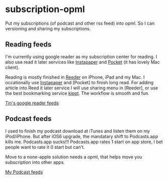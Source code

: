 subscription-opml
=================

Put my subscriptions (of podcast and other rss feed) into opml. So I can versioning and sharing my subscriptions.

## Reading feeds ##

I'm currently using google reader as my subscription center for reading. I also use read it later services like [Instapaper](http://www.instapaper.com/) and [Pocket](http://getpocket.com/) (it has lovely Mac client).

Reading is mostly finished in [Reeder](http://reederapp.com/) on iPhone, iPad and my Mac. I occationally use [Instapaper](http://www.instapaper.com/) and [Pocket] to finish long read. For adding article into Reed it later service I will use sharing menu in [Reeder], or use the best bookmarking service [kippt](https://kippt.com/). The workflow is smooth and fun.

[Tin's google reader feeds](https://raw.github.com/Tin/subscription-opml/master/google-reader-subscriptions.xml)

## Podcast feeds ##

I used to finish my podcast download at iTunes and listen them on my iPod/iPhone. But after iOS6 upgrade, the mandatary shift to Podcasts.app kills me. Podcasts.app sucks!!! Podcasts.app rates 1 start on app store, I bet people want to rate it 0 start but can't.

Move to a none-apple solution needs a opml, that helps move you subscription into other apps.

[My Podcast feeds](https://raw.github.com/Tin/subscription-opml/master/Podcasts.opml)
